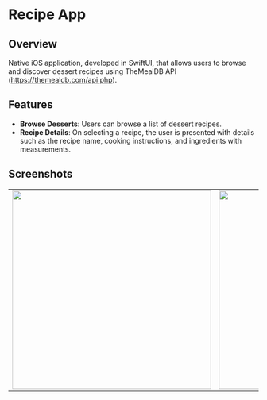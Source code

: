 # Recipe App

## Overview
Native iOS application, developed in SwiftUI, that allows users to browse and discover dessert recipes using TheMealDB API (https://themealdb.com/api.php).

## Features

- **Browse Desserts**: Users can browse a list of dessert recipes.
- **Recipe Details**: On selecting a recipe, the user is presented with details such as the recipe name, cooking instructions, and ingredients with measurements.

## Screenshots

<table style="border-collapse: collapse;">
  <tr><td><img src="https://github.com/npegnatz/recipe-app/assets/46145522/2e028a82-6abc-4e84-88ec-555dcb929d53" height="400"></td>
    <td><img src="https://github.com/npegnatz/recipe-app/assets/46145522/9a7a6ede-a8a6-4e5b-b974-60ab94493e11" height="400"></td>
  </tr>
</table>
